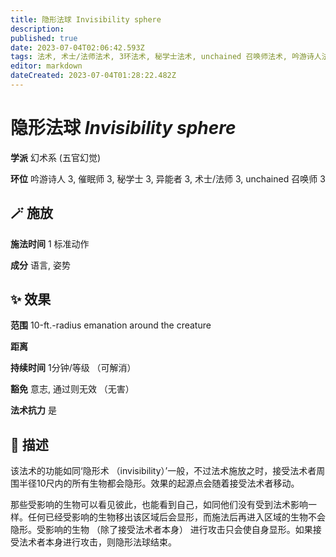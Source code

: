 ```yaml
---
title: 隐形法球 Invisibility sphere
description: 
published: true
date: 2023-07-04T02:06:42.593Z
tags: 法术, 术士/法师法术, 3环法术, 秘学士法术, unchained 召唤师法术, 吟游诗人法术, 异能者法术, 催眠师法术, 幻术系, 五官幻觉
editor: markdown
dateCreated: 2023-07-04T01:28:22.482Z
---
```


# **隐形法球** *Invisibility sphere*

**学派** 幻术系 (五官幻觉) 

**环位** 吟游诗人 3, 催眠师 3, 秘学士 3, 异能者 3, 术士/法师 3, unchained 召唤师 3

## 🪄 施放

**施法时间** 1 标准动作

**成分** 语言, 姿势

## ✨ 效果  

**范围** 10-ft.-radius emanation around the creature

**距离**   

**持续时间** 1分钟/等级 （可解消） 

**豁免** 意志, 通过则无效 （无害）

**法术抗力** 是

## 📖 描述

该法术的功能如同‘隐形术 （invisibility）’一般，不过法术施放之时，接受法术者周围半径10尺内的所有生物都会隐形。效果的起源点会随着接受法术者移动。

那些受影响的生物可以看见彼此，也能看到自己，如同他们没有受到法术影响一样。任何已经受影响的生物移出该区域后会显形，而施法后再进入区域的生物不会隐形。受影响的生物 （除了接受法术者本身） 进行攻击只会使自身显形。如果接受法术者本身进行攻击，则隐形法球结束。
    